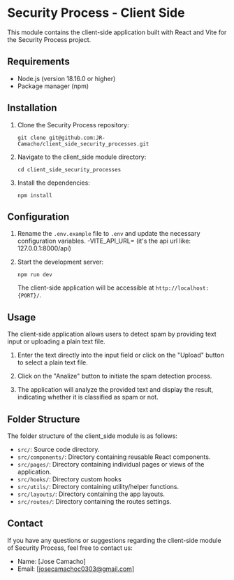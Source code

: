 # Security Process - Client Side

This module contains the client-side application built with React and Vite for the Security Process project.

## Requirements

- Node.js (version 18.16.0 or higher)
- Package manager (npm)

## Installation

1. Clone the Security Process repository:

   ```shell
   git clone git@github.com:JR-Camacho/client_side_security_processes.git
   ```

2. Navigate to the client_side module directory:

   ```shell
   cd client_side_security_processes
   ```

3. Install the dependencies:

   ```shell
   npm install
   ```

## Configuration

1. Rename the `.env.example` file to `.env` and update the necessary configuration variables.
   -VITE_API_URL= (it's the api url like: 127.0.0.1:8000/api)

2. Start the development server:

   ```shell
   npm run dev
   ```

   The client-side application will be accessible at `http://localhost:{PORT}/`.

## Usage

The client-side application allows users to detect spam by providing text input or uploading a plain text file.

1. Enter the text directly into the input field or click on the "Upload" button to select a plain text file.

2. Click on the "Analize" button to initiate the spam detection process.

3. The application will analyze the provided text and display the result, indicating whether it is classified as spam or not.

## Folder Structure

The folder structure of the client_side module is as follows:

- `src/`: Source code directory.
- `src/components/`: Directory containing reusable React components.
- `src/pages/`: Directory containing individual pages or views of the application.
- `src/hooks/`: Directory custom hooks
- `src/utils/`: Directory containing utility/helper functions.
- `src/layouts/`: Directory containing the app layouts.
- `src/routes/`: Directory containing the routes settings.

## Contact

If you have any questions or suggestions regarding the client-side module of Security Process, feel free to contact us:

- Name: [Jose Camacho]
- Email: [josecamachoc0303@gmail.com]